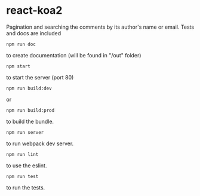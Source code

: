 # react-koa2

Pagination and searching the comments by its author's name or email. Tests and docs are included

    npm run doc
to create documentation (will be found in "/out" folder)

    npm start
to start the server (port 80)

    npm run build:dev
or

    npm run build:prod
to build the bundle.

    npm run server
to run webpack dev server.

    npm run lint
to use the eslint.

    npm run test
to run the tests.
